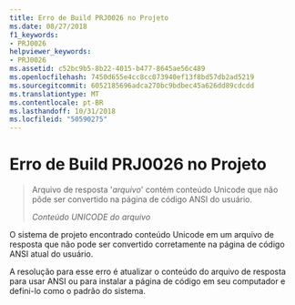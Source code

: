 ```yaml
---
title: Erro de Build PRJ0026 no Projeto
ms.date: 08/27/2018
f1_keywords:
- PRJ0026
helpviewer_keywords:
- PRJ0026
ms.assetid: c52bc9b5-8b22-4015-b477-8645ae56c489
ms.openlocfilehash: 7450d655e4cc8cc073940ef13f8bd57db2ad5219
ms.sourcegitcommit: 6052185696adca270bc9bdbec45a626dd89cdcdd
ms.translationtype: MT
ms.contentlocale: pt-BR
ms.lasthandoff: 10/31/2018
ms.locfileid: "50590275"
---
```

# <a name="project-build-error-prj0026"></a>Erro de Build PRJ0026 no Projeto

> Arquivo de resposta '*arquivo*' contém conteúdo Unicode que não pôde ser convertido na página de código ANSI do usuário.
>
> *Conteúdo UNICODE do arquivo*

O sistema de projeto encontrado conteúdo Unicode em um arquivo de resposta que não pode ser convertido corretamente na página de código ANSI atual do usuário.

A resolução para esse erro é atualizar o conteúdo do arquivo de resposta para usar ANSI ou para instalar a página de código em seu computador e defini-lo como o padrão do sistema.